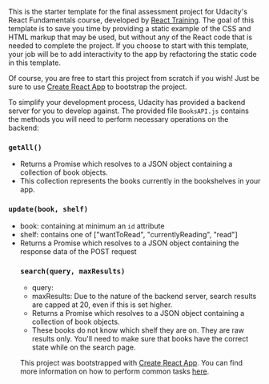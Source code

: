 This is the starter template for the final assessment project for Udacity's React Fundamentals course, developed by [React Training](https://reacttraining.com). The goal of this template is to save you time by providing a static example of the CSS and HTML markup that may be used, but without any of the React code that is needed to complete the project. If you choose to start with this template, your job will be to add interactivity to the app by refactoring the static code in this template.

Of course, you are free to start this project from scratch if you wish! Just be sure to use [Create React App](https://github.com/facebookincubator/create-react-app) to bootstrap the project.

To simplify your development process, Udacity has provided a backend server for you to develop against. The provided file `BooksAPI.js` contains the methods you will need to perform necessary operations on the backend:

### `getAll()` 
* Returns a Promise<JSON> which resolves to a JSON object containing a collection of book objects.
* This collection represents the books currently in the bookshelves in your app.

### `update(book, shelf)`
* book: <Object> containing at minimum an `id` attribute
* shelf: <String> contains one of ["wantToRead", "currentlyReading", "read"]  
* Returns a Promise<JSON> which resolves to a JSON object containing the response data of the POST request

### `search(query, maxResults)`
* query: <String>
* maxResults: <Integer> Due to the nature of the backend server, search results are capped at 20, even if this is set higher.
* Returns a Promise<JSON> which resolves to a JSON object containing a collection of book objects.
* These books do not know which shelf they are on. They are raw results only. You'll need to make sure that books have the correct state while on the search page. 

This project was bootstrapped with [Create React App](https://github.com/facebookincubator/create-react-app). You can find more information on how to perform common tasks [here](https://github.com/facebookincubator/create-react-app/blob/master/packages/react-scripts/template/README.md).
